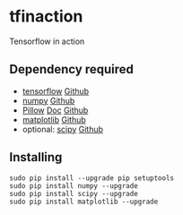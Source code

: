 # tfinaction
Tensorflow in action

## Dependency required
- [tensorflow](http://www.tensorflow.org/) [Github](https://github.com/tensorflow/tensorflow)
- [numpy](http://www.numpy.org/) [Github](https://github.com/numpy/numpy/)
- [Pillow](http://python-pillow.org/) [Doc](http://pillow.readthedocs.org) [Github](https://github.com/python-pillow/Pillow)
- [matplotlib](http://matplotlib.org/) [Github](https://github.com/matplotlib/matplotlib)
- optional: [scipy](http://www.scipy.org/) [Github](https://github.com/scipy/scipy)

## Installing
```
sudo pip install --upgrade pip setuptools
sudo pip install numpy --upgrade
sudo pip install scipy --upgrade
sudo pip install matplotlib --upgrade
```
